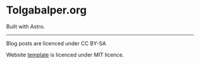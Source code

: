 # Tolgabalper.org

Built with Astro.

___
Blog posts are licenced under CC BY-SA

Website [template](https://github.com/markhorn-dev/astro-nano) is licenced under MIT licence.
